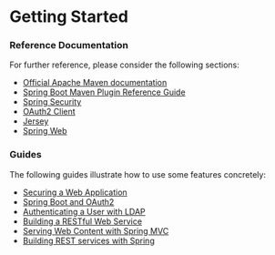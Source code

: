 # Getting Started

### Reference Documentation
For further reference, please consider the following sections:

* [Official Apache Maven documentation](https://maven.apache.org/guides/index.html)
* [Spring Boot Maven Plugin Reference Guide](https://docs.spring.io/spring-boot/docs/2.2.6.RELEASE/maven-plugin/)
* [Spring Security](https://docs.spring.io/spring-boot/docs/2.2.6.RELEASE/reference/htmlsingle/#boot-features-security)
* [OAuth2 Client](https://docs.spring.io/spring-boot/docs/2.2.6.RELEASE/reference/htmlsingle/#boot-features-security-oauth2-client)
* [Jersey](https://docs.spring.io/spring-boot/docs/2.2.6.RELEASE/reference/htmlsingle/#boot-features-jersey)
* [Spring Web](https://docs.spring.io/spring-boot/docs/2.2.6.RELEASE/reference/htmlsingle/#boot-features-developing-web-applications)

### Guides
The following guides illustrate how to use some features concretely:

* [Securing a Web Application](https://spring.io/guides/gs/securing-web/)
* [Spring Boot and OAuth2](https://spring.io/guides/tutorials/spring-boot-oauth2/)
* [Authenticating a User with LDAP](https://spring.io/guides/gs/authenticating-ldap/)
* [Building a RESTful Web Service](https://spring.io/guides/gs/rest-service/)
* [Serving Web Content with Spring MVC](https://spring.io/guides/gs/serving-web-content/)
* [Building REST services with Spring](https://spring.io/guides/tutorials/bookmarks/)

